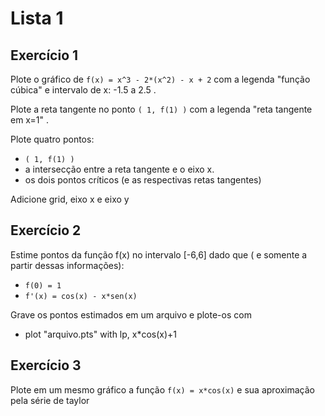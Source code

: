 # Lista 1  

## Exercício 1  

Plote o gráfico de `f(x) = x^3 - 2*(x^2) - x + 2` com a legenda "função cúbica" e intervalo de x: -1.5 a 2.5 .  
  
Plote a reta tangente no ponto `( 1, f(1) )` com a legenda "reta tangente em x=1" .  
  
Plote quatro pontos:
 - `( 1, f(1) )`
 - a intersecção entre a reta tangente e o eixo x.
 - os dois pontos críticos (e as respectivas retas tangentes)
  
  
Adicione grid, eixo x e eixo y  
  

## Exercício 2  
  
Estime pontos da função f(x) no intervalo [-6,6] dado que ( e somente a partir dessas informações):

 - `f(0) = 1`
 - `f'(x) = cos(x) - x*sen(x)`
  
  
Grave os pontos estimados em um arquivo e plote-os com
 - plot "arquivo.pts" with lp, x\*cos(x)+1

## Exercício 3  

Plote em um mesmo gráfico a função `f(x) = x*cos(x)` e sua aproximação pela série de taylor


